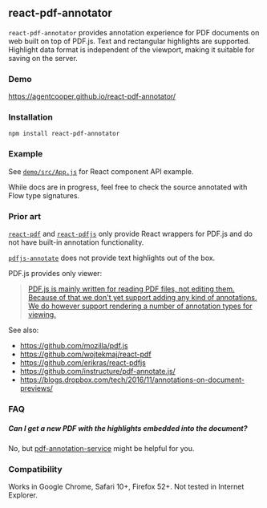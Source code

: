 ## react-pdf-annotator

`react-pdf-annotator` provides annotation experience for PDF documents on web
built on top of PDF.js. Text and rectangular highlights are supported. Highlight
data format is independent of the viewport, making it suitable for saving on the
server.

### Demo

https://agentcooper.github.io/react-pdf-annotator/

### Installation

`npm install react-pdf-annotator`

### Example

See
[`demo/src/App.js`](https://github.com/agentcooper/react-pdf-annotator/blob/master/demo/src/App.js)
for React component API example.

While docs are in progress, feel free to check the source annotated with Flow
type signatures.

### Prior art

[`react-pdf`](https://github.com/wojtekmaj/react-pdf) and
[`react-pdfjs`](https://github.com/erikras/react-pdfjs) only provide React
wrappers for PDF.js and do not have built-in annotation functionality.

[`pdfjs-annotate`](https://github.com/instructure/pdf-annotate.js/) does not
provide text highlights out of the box.

PDF.js provides only viewer:

> [PDF.js is mainly written for reading PDF files, not editing them. Because of that we don't yet support adding any kind of annotations. We do however support rendering a number of annotation types for viewing.](https://github.com/mozilla/pdf.js/wiki/Frequently-Asked-Questions#is-it-possible-to-add-annotations-to-a-pdf)

See also:

* https://github.com/mozilla/pdf.js
* https://github.com/wojtekmaj/react-pdf
* https://github.com/erikras/react-pdfjs
* https://github.com/instructure/pdf-annotate.js/
* https://blogs.dropbox.com/tech/2016/11/annotations-on-document-previews/

### FAQ

##### Can I get a new PDF with the highlights embedded into the document?
No, but [pdf-annotation-service](https://github.com/agentcooper/pdf-annotation-service) might be helpful for you.

### Compatibility

Works in Google Chrome, Safari 10+, Firefox 52+. Not tested in Internet
Explorer.
